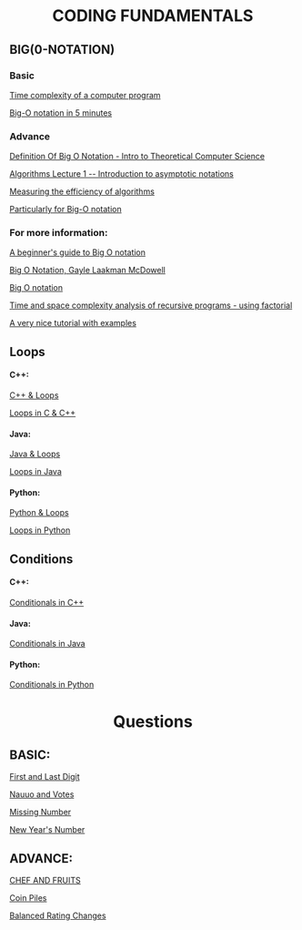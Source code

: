 <h1 align="center">CODING FUNDAMENTALS</h1>


<h2 align="left">BIG(0-NOTATION)</h2>

<h3 align = "left">Basic</h3>

<a href="https://www.youtube.com/watch?v=V42FBiohc6c&list=PL2_aWCzGMAwI9HK8YPVBjElbLbI3ufctn" target="blank">Time complexity of a computer program</a>


<a href="https://www.youtube.com/watch?v=__vX2sjlpXU" target="blank">Big-O notation in 5 minutes</a>
<br>


<h3 align="left">Advance</h3>

<a href="https://www.youtube.com/watch?v=i1F_Uu0bYCc" target="blank">Definition Of Big O Notation - Intro to Theoretical Computer Science</a>


<a href="https://www.youtube.com/watch?v=aGjL7YXI31Q" target="blank">Algorithms Lecture 1 -- Introduction to asymptotic notations</a>


<a href="https://www.iarcs.org.in/inoi/online-study-material/topics/efficiency.php" target="blank">Measuring the efficiency of algorithms</a>


<a href="https://runestone.academy/runestone/books/published/pythonds/AlgorithmAnalysis/toctree.html" target="blank">Particularly for Big-O notation</a>







<h3 align="left">For more information:</h3>

<a href="https://rob-bell.net/2009/06/a-beginners-guide-to-big-o-notation/" target="blank">A beginner's guide to Big O notation</a>


<a href="https://www.youtube.com/watch?v=v4cd1O4zkGw" target="blank">Big O Notation, Gayle Laakman McDowell</a>


<a href="http://web.mit.edu/16.070/www/lecture/big_o.pdf" target="blank">Big O notation</a>


<a href="https://www.youtube.com/watch?v=ncpTxqK35PI" target="blank">Time and space complexity analysis of recursive programs - using factorial</a>


<a href="https://web.archive.org/web/20171215122943/http://eniac.cs.qc.cuny.edu/andrew/csci700/lecture2.pdf" target="blank">A very nice tutorial with examples</a>



<h2 align="left">Loops</h2>

<h4 align="left">C++:</h4>

<a href="https://www.tutorialspoint.com/cplusplus/cpp_loop_types.htm" target="blank">C++ & Loops</a>

<a href="https://www.geeksforgeeks.org/loops-in-c-and-cpp/" target="blank">Loops in C & C++</a>

<h4 align="left">Java:</h4>

<a href="https://www.javatpoint.com/java-for-loop" target="blank">Java & Loops</a>

<a href="https://www.geeksforgeeks.org/loops-in-java/" target="blank">Loops in Java</a>


<h4 align="left">Python:</h4>

<a href="https://www.tutorialspoint.com/python/python_loops.htm" target="blank">Python & Loops</a>

<a href="https://www.geeksforgeeks.org/loops-in-python/" target="blank">Loops in Python</a>

<h2 align ="left">Conditions</h2>
 
<h4 align="left">C++:</h4>

<a href="https://www.tutorialspoint.com/python/python_loops.htm" target="blank">Conditionals in C++</a>

<h4 align="left">Java:</h4>

<a href="https://www.tutorialspoint.com/python/python_loops.htm" target="blank">Conditionals in Java</a>

<h4 align="left">Python:</h4>

<a href="https://www.tutorialspoint.com/python/python_loops.htm" target="blank">Conditionals in Python</a>














<h1 align = "center">Questions</h1>

<h2 align = "left">BASIC:</h3>

<a href="https://www.codechef.com/problems/FLOW004" target="blank">First and Last Digit</a>

<a href="https://codeforces.com/contest/1173/problem/A" target="blank">Nauuo and Votes</a>

<a href="https://cses.fi/problemset/task/1083f" target="blank">Missing Number</a>

<a href="https://codeforces.com/contest/1475/problem/B" target="blank">New Year's Number</a>



<h2 align = "left">ADVANCE:</h3>

<a href="https://www.codechef.com/problems/FRUITS" target="blank">CHEF AND FRUITS</a>

<a href="https://cses.fi/problemset/task/1754" target="blank">Coin Piles</a>

<a href="https://codeforces.com/problemset/problem/1237/A" target="blank">Balanced Rating Changes</a>
